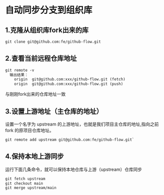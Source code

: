 # 自动同步分支到组织库

## 1.克隆从组织库fork出来的库

```txt
git clone git@github.com:fe/github-flow.git
```

## 

## 2.查看当前远程仓库地址

```txt
git remote -v
  输出结果：
	origin  git@github.com:xxx/github-flow.git (fetch)
	origin  git@github.com:xxx/github-flow.git (push)
```

与刚刚fork出来的仓库地址一致

## 3.设置上游地址（主仓库的地址）

设置一个名字为 upstream 的上游地址，也就是我们项目主仓库的地址,指向之前 fork 的原项目仓库地址。

```txt
git remote add upstream git@github.com:fe/github-flow.git`
```



## 4.保持本地上游同步

运行下面几条命令，就可以保持本地仓库与上游（upstream）仓库同步

```txt
git fetch upstream
git checkout main
git merge upstream/main
```





